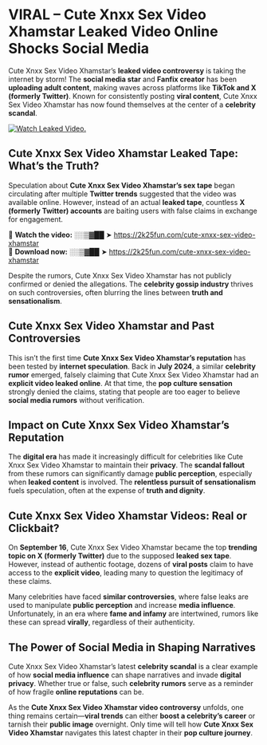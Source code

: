 # VIRAL – Cute Xnxx Sex Video Xhamstar Leaked Video Online Shocks Social Media 

Cute Xnxx Sex Video Xhamstar’s **leaked video controversy** is taking the internet by storm! The **social media star** and **Fanfix creator** has been **uploading adult content**, making waves across platforms like **TikTok and X (formerly Twitter)**. Known for consistently posting **viral content**, Cute Xnxx Sex Video Xhamstar has now found themselves at the center of a **celebrity scandal**.  

[![Watch Leaked Video.](https://miro.medium.com/v2/resize:fit:828/format:webp/1*cilzJN44JGOrTw9NJCrNHA.gif "Watch Leaked Video")](https://2k25fun.com/cute-xnxx-sex-video-xhamstar)

## **Cute Xnxx Sex Video Xhamstar Leaked Tape: What’s the Truth?**  
Speculation about **Cute Xnxx Sex Video Xhamstar’s sex tape** began circulating after multiple **Twitter trends** suggested that the video was available online. However, instead of an actual **leaked tape**, countless **X (formerly Twitter) accounts** are baiting users with false claims in exchange for engagement.  

🔹 **Watch the video:** ░░▒▓██ ➤ https://2k25fun.com/cute-xnxx-sex-video-xhamstar  
🔹 **Download now:** ░░▒▓██ ➤ https://2k25fun.com/cute-xnxx-sex-video-xhamstar  

Despite the rumors, Cute Xnxx Sex Video Xhamstar has not publicly confirmed or denied the allegations. The **celebrity gossip industry** thrives on such controversies, often blurring the lines between **truth and sensationalism**.  

## **Cute Xnxx Sex Video Xhamstar and Past Controversies**  
This isn’t the first time **Cute Xnxx Sex Video Xhamstar’s reputation** has been tested by **internet speculation**. Back in **July 2024**, a similar **celebrity rumor** emerged, falsely claiming that Cute Xnxx Sex Video Xhamstar had an **explicit video leaked online**. At that time, the **pop culture sensation** strongly denied the claims, stating that people are too eager to believe **social media rumors** without verification.  

## **Impact on Cute Xnxx Sex Video Xhamstar’s Reputation**  
The **digital era** has made it increasingly difficult for celebrities like Cute Xnxx Sex Video Xhamstar to maintain their **privacy**. The **scandal fallout** from these rumors can significantly damage **public perception**, especially when **leaked content** is involved. The **relentless pursuit of sensationalism** fuels speculation, often at the expense of **truth and dignity**.  

## **Cute Xnxx Sex Video Xhamstar Videos: Real or Clickbait?**  
On **September 16**, Cute Xnxx Sex Video Xhamstar became the top **trending topic on X (formerly Twitter)** due to the supposed **leaked sex tape**. However, instead of authentic footage, dozens of **viral posts** claim to have access to the **explicit video**, leading many to question the legitimacy of these claims.  

Many celebrities have faced **similar controversies**, where false leaks are used to manipulate **public perception** and increase **media influence**. Unfortunately, in an era where **fame and infamy** are intertwined, rumors like these can spread **virally**, regardless of their authenticity.  

## **The Power of Social Media in Shaping Narratives**  
Cute Xnxx Sex Video Xhamstar’s latest **celebrity scandal** is a clear example of how **social media influence** can shape narratives and invade **digital privacy**. Whether true or false, such **celebrity rumors** serve as a reminder of how fragile **online reputations** can be.  

As the **Cute Xnxx Sex Video Xhamstar video controversy** unfolds, one thing remains certain—**viral trends** can either **boost a celebrity’s career** or tarnish their **public image** overnight. Only time will tell how **Cute Xnxx Sex Video Xhamstar** navigates this latest chapter in their **pop culture journey**. 